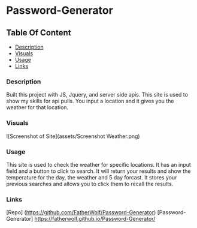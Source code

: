 # Password-Generator

## Table Of Content

- [Description](#Description)
- [Visuals](#Visuals)
- [Usage](#Usage)
- [Links](#Links)

### Description

Built this project with JS, Jquery, and server side apis. This site is used to show my skills for api pulls. You input a location and it gives you the weather for that location.

### Visuals

![Screenshot of Site](assets/Screenshot Weather.png)

### Usage

This site is used to check the weather for specific locations. It has an input field and a button to click to search. It will return your results and show the temperature for the day, the weather and 5 day forcast. It stores your previous searches and allows you to click them to recall the results.

### Links

[Repo] (https://github.com/FatherWolf/Password-Generator)
[Password-Generator] https://fatherwolf.github.io/Password-Generator/
